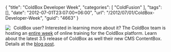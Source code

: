 {
	"title": "ColdBox Developer Week",
	"categories": [
		"ColdFusion"
	],
	"tags": [],
	"date": "2012-07-01T23:07:00+06:00",
	"url": "/2012/07/01/ColdBox-Developer-Week",
	"guid": "4663"
}

<img src="http://www.raymondcamden.com/images/ColdBoxLogoSquare_125.png" style="float:left;margin-right: 10px" /> ColdBox user? Interested in learning more about it? The ColdBox team is hosting an <a href="http://blog.coldbox.org/blog/coming-soon-coldbox-developer-week-2012">entire week</a> of online training for the ColdBox platform. Learn about the latest 3.5 release of ColdBox as well their new CMS ContentBox. Details at the <a href="http://blog.coldbox.org/blog/coming-soon-coldbox-developer-week-2012">blog post</a>. 

<br clear="left">